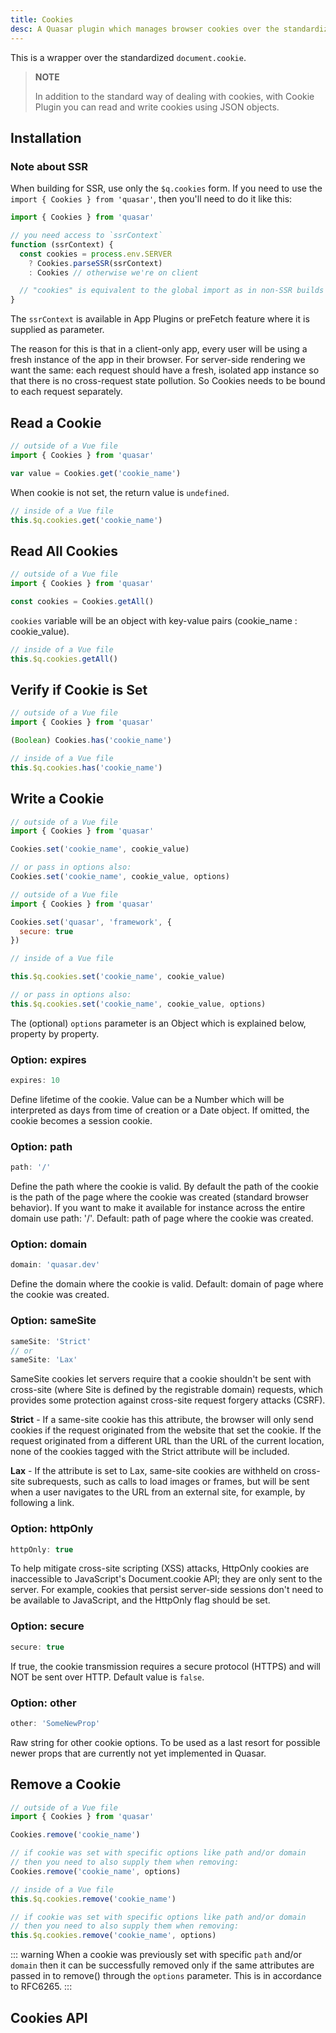 ```yaml
---
title: Cookies
desc: A Quasar plugin which manages browser cookies over the standardized 'document.cookie', making it easy to read and write cookies even with SSR apps.
---
```

This is a wrapper over the standardized `document.cookie`.

> **NOTE**
>
> In addition to the standard way of dealing with cookies, with Cookie Plugin you can read and write cookies using JSON objects.

## Installation
<doc-installation plugins="Cookies" />

### Note about SSR
When building for SSR, use only the `$q.cookies` form. If you need to use the `import { Cookies } from 'quasar'`, then you'll need to do it like this:

```js
import { Cookies } from 'quasar'

// you need access to `ssrContext`
function (ssrContext) {
  const cookies = process.env.SERVER
    ? Cookies.parseSSR(ssrContext)
    : Cookies // otherwise we're on client

  // "cookies" is equivalent to the global import as in non-SSR builds
}
```

The `ssrContext` is available in App Plugins or preFetch feature where it is supplied as parameter.

The reason for this is that in a client-only app, every user will be using a fresh instance of the app in their browser. For server-side rendering we want the same: each request should have a fresh, isolated app instance so that there is no cross-request state pollution. So Cookies needs to be bound to each request separately.

## Read a Cookie

``` js
// outside of a Vue file
import { Cookies } from 'quasar'

var value = Cookies.get('cookie_name')
```

When cookie is not set, the return value is `undefined`.

```js
// inside of a Vue file
this.$q.cookies.get('cookie_name')
```

## Read All Cookies

``` js
// outside of a Vue file
import { Cookies } from 'quasar'

const cookies = Cookies.getAll()
```

`cookies` variable will be an object with key-value pairs (cookie_name : cookie_value).

```js
// inside of a Vue file
this.$q.cookies.getAll()
```

## Verify if Cookie is Set

``` js
// outside of a Vue file
import { Cookies } from 'quasar'

(Boolean) Cookies.has('cookie_name')
```

```js
// inside of a Vue file
this.$q.cookies.has('cookie_name')
```

## Write a Cookie

``` js
// outside of a Vue file
import { Cookies } from 'quasar'

Cookies.set('cookie_name', cookie_value)

// or pass in options also:
Cookies.set('cookie_name', cookie_value, options)
```

``` js
// outside of a Vue file
import { Cookies } from 'quasar'

Cookies.set('quasar', 'framework', {
  secure: true
})
```

```js
// inside of a Vue file

this.$q.cookies.set('cookie_name', cookie_value)

// or pass in options also:
this.$q.cookies.set('cookie_name', cookie_value, options)
```

The (optional) `options` parameter is an Object which is explained below, property by property.

### Option: expires

``` js
expires: 10
```

Define lifetime of the cookie. Value can be a Number which will be interpreted as days from time of creation or a Date object. If omitted, the cookie becomes a session cookie.

### Option: path

``` js
path: '/'
```

Define the path where the cookie is valid. By default the path of the cookie is the path of the page where the cookie was created (standard browser behavior). If you want to make it available for instance across the entire domain use path: '/'. Default: path of page where the cookie was created.

### Option: domain

``` js
domain: 'quasar.dev'
```

Define the domain where the cookie is valid. Default: domain of page where the cookie was created.

### Option: sameSite

``` js
sameSite: 'Strict'
// or
sameSite: 'Lax'
```

SameSite cookies let servers require that a cookie shouldn't be sent with cross-site (where Site is defined by the registrable domain) requests, which provides some protection against cross-site request forgery attacks (CSRF).

**Strict** - If a same-site cookie has this attribute, the browser will only send cookies if the request originated from the website that set the cookie. If the request originated from a different URL than the URL of the current location, none of the cookies tagged with the Strict attribute will be included.

**Lax** - If the attribute is set to Lax, same-site cookies are withheld on cross-site subrequests, such as calls to load images or frames, but will be sent when a user navigates to the URL from an external site, for example, by following a link.

### Option: httpOnly

``` js
httpOnly: true
```

To help mitigate cross-site scripting (XSS) attacks, HttpOnly cookies are inaccessible to JavaScript's Document.cookie API; they are only sent to the server. For example, cookies that persist server-side sessions don't need to be available to JavaScript, and the HttpOnly flag should be set.

### Option: secure

``` js
secure: true
```

If true, the cookie transmission requires a secure protocol (HTTPS) and will NOT be sent over HTTP. Default value is `false`.

### Option: other

``` js
other: 'SomeNewProp'
```

Raw string for other cookie options. To be used as a last resort for possible newer props that are currently not yet implemented in Quasar.

## Remove a Cookie
``` js
// outside of a Vue file
import { Cookies } from 'quasar'

Cookies.remove('cookie_name')

// if cookie was set with specific options like path and/or domain
// then you need to also supply them when removing:
Cookies.remove('cookie_name', options)
```

```js
// inside of a Vue file
this.$q.cookies.remove('cookie_name')

// if cookie was set with specific options like path and/or domain
// then you need to also supply them when removing:
this.$q.cookies.remove('cookie_name', options)
```

::: warning
When a cookie was previously set with specific `path` and/or `domain` then it can be successfully removed only if the same attributes are passed in to remove() through the `options` parameter. This is in accordance to RFC6265.
:::

## Cookies API
<doc-api file="Cookies" />
